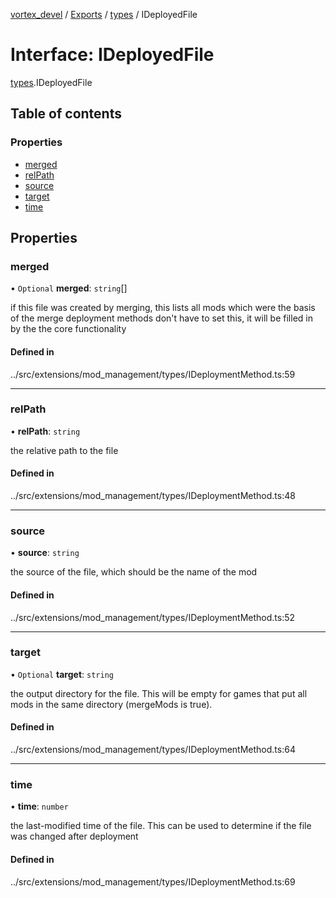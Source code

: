 [vortex_devel](../README.md) / [Exports](../modules.md) / [types](../modules/types.md) / IDeployedFile

# Interface: IDeployedFile

[types](../modules/types.md).IDeployedFile

## Table of contents

### Properties

- [merged](types.IDeployedFile.md#merged)
- [relPath](types.IDeployedFile.md#relpath)
- [source](types.IDeployedFile.md#source)
- [target](types.IDeployedFile.md#target)
- [time](types.IDeployedFile.md#time)

## Properties

### merged

• `Optional` **merged**: `string`[]

if this file was created by merging, this lists all mods which were the basis of
the merge
deployment methods don't have to set this, it will be filled in by the the core
functionality

#### Defined in

../src/extensions/mod_management/types/IDeploymentMethod.ts:59

___

### relPath

• **relPath**: `string`

the relative path to the file

#### Defined in

../src/extensions/mod_management/types/IDeploymentMethod.ts:48

___

### source

• **source**: `string`

the source of the file, which should be the name of the mod

#### Defined in

../src/extensions/mod_management/types/IDeploymentMethod.ts:52

___

### target

• `Optional` **target**: `string`

the output directory for the file. This will be empty for games that put all mods
in the same directory (mergeMods is true).

#### Defined in

../src/extensions/mod_management/types/IDeploymentMethod.ts:64

___

### time

• **time**: `number`

the last-modified time of the file. This can be used to determine if the file
was changed after deployment

#### Defined in

../src/extensions/mod_management/types/IDeploymentMethod.ts:69
